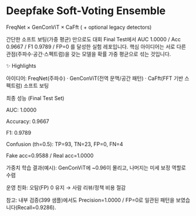 # Deepfake Soft-Voting Ensemble

FreqNet × GenConViT × CaFft ( + optional legacy detectors)

간단한 소프트 보팅(가중 평균) 만으로도 대회 Final Test에서 AUC 1.0000 / Acc 0.9667 / F1 0.9789 / FP=0 를 달성한 실험 레포입니다.
핵심 아이디어는 서로 다른 관점(주파수·공간·스펙트럼)을 갖는 모델을 확률 가중 평균으로 섞는 것입니다.

✨ Highlights

아이디어: FreqNet(주파수) · GenConViT(전역 문맥/공간 패턴) · CaFft(FFT 기반 스펙트럼) 소프트 보팅

최종 성능 (Final Test Set)

AUC: 1.0000

Accuracy: 0.9667

F1: 0.9789

Confusion (th=0.5): TP=93, TN=23, FP=0, FN=4

Fake acc=0.9588 / Real acc=1.0000

가중치 학습 결과(예시): GenConViT에 ~0.96이 몰리고, 나머지는 미세 보정 역할로 수렴

운영 친화: 오탐(FP) 0 유지 → 사람 리뷰/정책 비용 절감

참고: 내부 검증(399 샘플)에서도 Precision=1.0000 / FP=0로 일관된 패턴을 보였습니다(Recall=0.9286).
